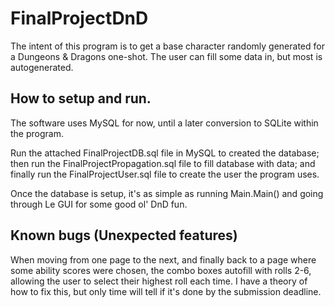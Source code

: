 # FinalProjectDnD
The intent of this program is to get a base character randomly generated for a Dungeons & Dragons one-shot. The user can fill some data in, but most is autogenerated.

## How to setup and run.
The software uses MySQL for now, until a later conversion to SQLite within the program.

Run the attached FinalProjectDB.sql file in MySQL to created the database; then run the FinalProjectPropagation.sql file to fill database with data; and finally run the FinalProjectUser.sql file to create the user the program uses.

Once the database is setup, it's as simple as running Main.Main() and going through Le GUI for some good ol' DnD fun.

## Known bugs (Unexpected features)
When moving from one page to the next, and finally back to a page where some ability scores were chosen, the combo boxes autofill with rolls 2-6, allowing the user to select their highest roll each time. I have a theory of how to fix this, but only time will tell if it's done by the submission deadline.
